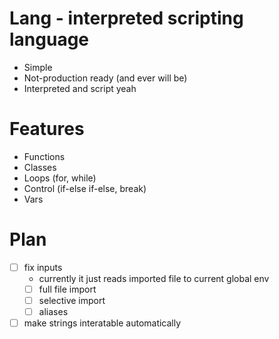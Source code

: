 # Lang - interpreted scripting language
- Simple
- Not-production ready (and ever will be)
- Interpreted and script yeah

# Features
- Functions
- Classes
- Loops (for, while)
- Control (if-else if-else, break)
- Vars

# Plan
- [ ] fix inputs
    - currently it just reads imported file to current global env
    - [ ] full file import
    - [ ] selective import
    - [ ] aliases
- [ ] make strings interatable automatically
